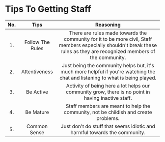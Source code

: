 Tips To Getting Staff
=====================

|No.|Tips|Reasoning|
|:-----------:|:-----------:|:-----------:|
|1.|Follow The Rules|There are rules made towards the community for it to be more civil, Staff members especially shouldn't break these rules as they are recognized members of the community.|
|2.|Attentiveness|Just being the community helps but, it's much more helpful if you're watching the chat and listening to what is being played.|
|3.|Be Active|Activity of being here a lot helps our community grow, there is no point in having inactive staff.|
|4.|Be Mature|Staff members are meant to help the community, not be childish and create problems.|
|5.|Common Sense|Just don't do stuff that seems idiotic and harmful towards the community.|
